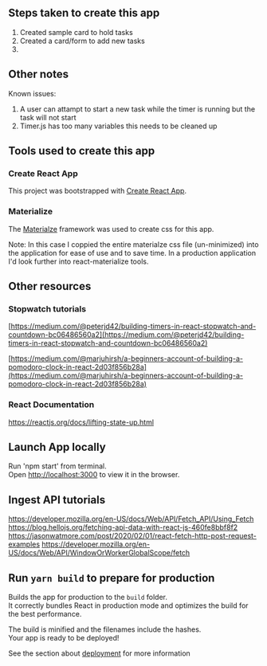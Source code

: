 ## Steps taken to create this app
1. Created sample card to hold tasks
2. Created a card/form to add new tasks
3. 

## Other notes
Known issues: <br />
1. A user can attampt to start a new task while the timer is running but the task will not start
2. Timer.js has too many variables this needs to be cleaned up

## Tools used to create this app

### Create React App
This project was bootstrapped with [Create React App](https://github.com/facebook/create-react-app).

### Materialize 

The [Materialze](https://materializecss.com/buttons.html) framework was used to create css for this app.<br />

Note: In this case I coppied the entire materialze css file (un-minimized) into the application for ease of use and to save time.  In a production application I'd look further into react-materialize tools.

## Other resources

### Stopwatch tutorials

[https://medium.com/@peterjd42/building-timers-in-react-stopwatch-and-countdown-bc06486560a2](https://medium.com/@peterjd42/building-timers-in-react-stopwatch-and-countdown-bc06486560a2) <br />

[https://medium.com/@marjuhirsh/a-beginners-account-of-building-a-pomodoro-clock-in-react-2d03f856b28a](https://medium.com/@marjuhirsh/a-beginners-account-of-building-a-pomodoro-clock-in-react-2d03f856b28a)

### React Documentation
https://reactjs.org/docs/lifting-state-up.html

## Launch App locally

Run 'npm start' from terminal. <br />
Open [http://localhost:3000](http://localhost:3000) to view it in the browser.

## Ingest API tutorials

https://developer.mozilla.org/en-US/docs/Web/API/Fetch_API/Using_Fetch
https://blog.hellojs.org/fetching-api-data-with-react-js-460fe8bbf8f2
https://jasonwatmore.com/post/2020/02/01/react-fetch-http-post-request-examples
https://developer.mozilla.org/en-US/docs/Web/API/WindowOrWorkerGlobalScope/fetch



## Run `yarn build` to prepare for production

Builds the app for production to the `build` folder.<br />
It correctly bundles React in production mode and optimizes the build for the best performance.

The build is minified and the filenames include the hashes.<br />
Your app is ready to be deployed!

See the section about [deployment](https://facebook.github.io/create-react-app/docs/deployment) for more information